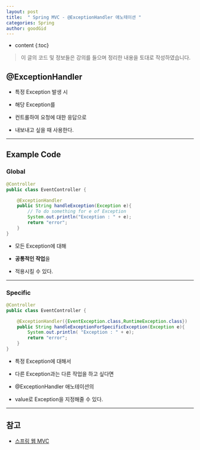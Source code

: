 ```yaml
---
layout: post
title:  " Spring MVC - @ExceptionHandler 애노테이션 "
categories: Spring
author: goodGid
---
```

* content
{:toc}

> 이 글의 코드 및 정보들은 강의를 들으며 정리한 내용을 토대로 작성하였습니다.

## @ExceptionHandler 

* 특정 Exception 발생 시

* 해당 Exception를 

* 컨트롤하여 요청에 대한 응답으로 

* 내보내고 싶을 때 사용한다.







---

## Example Code

### Global 

``` java
@Controller
public class EventController {

    @ExceptionHandler
    public String handleException(Exception e){
        // To do something for e of Exception
        System.out.println("Exception : " + e);
        return "error";
    }
}
```

* 모든 Exception에 대해

* **공통적인 작업**을

* 적용시킬 수 있다.

---

### Specific

``` java
@Controller
public class EventController {

    @ExceptionHandler({EventException.class,RuntimeException.class})
    public String handleExceptionForSpecificException(Exception e){
        System.out.println( "Exception : " + e);
        return "error";
    }
}
```

* 특정 Exception에 대해서

* 다른 Exception과는 다른 작업을 하고 싶다면

* @ExceptionHandler 애노테이션의 

* value로 Exception을 지정해줄 수 있다.


---

## 참고

* [스프링 웹 MVC](https://www.inflearn.com/course/%EC%9B%B9-mvc)


